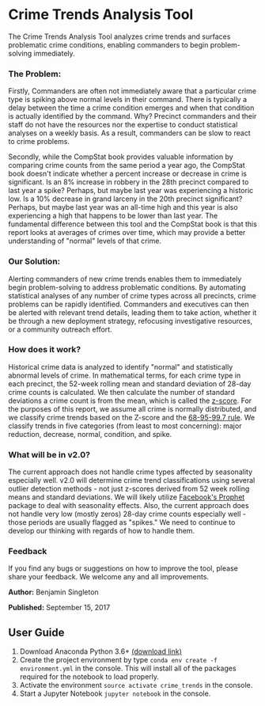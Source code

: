 # Crime Trends Analysis Tool
The Crime Trends Analysis Tool analyzes crime trends and surfaces problematic crime conditions, enabling commanders to begin problem-solving immediately.

### The Problem: 
Firstly, Commanders are often not immediately aware that a particular crime type is spiking above normal levels in their command.  There is typically a delay between the time a crime condition emerges and when that condition is actually identified by the command. Why? Precinct commanders and their staff do not have the resources nor the expertise to conduct statistical analyses on a weekly basis. As a result, commanders can be slow to react to crime problems.

Secondly, while the CompStat book provides valuable information by comparing crime counts from the same period a year ago, the CompStat book doesn't indicate whether a percent increase or decrease in crime is significant. Is an 8% increase in robbery in the 28th precinct compared to last year a spike? Perhaps, but maybe last year was experiencing a historic low. Is a 10% decrease in grand larceny in the 20th precinct significant? Perhaps, but maybe last year was an all-time high and this year is also experiencing a high that happens to be lower than last year. The fundamental difference between this tool and the CompStat book is that this report looks at averages of crimes over time, which may provide a better understanding of "normal" levels of that crime.

### Our Solution:
Alerting commanders of new crime trends enables them to immediately begin problem-solving to address problematic conditions.  By automating statistical analyses of any number of crime types across all precincts, crime problems can be rapidly identified. Commanders and executives can then be alerted with relevant trend details, leading them to take action, whether it be through a new deployment strategy, refocusing investigative resources, or a community outreach effort.

### How does it work?
Historical crime data is analyzed to identify "normal" and statistically abnormal levels of crime. In mathematical terms, for each crime type in each precinct, the 52-week rolling mean and standard deviation of 28-day crime counts is calculated. We then calculate the number of standard deviations a crime count is from the mean, which is called the [z-score](https://en.wikipedia.org/wiki/Standard_score). For the purposes of this report, we assume all crime is normally distributed, and we classify crime trends based on the Z-score and the [68-95-99.7 rule](https://en.wikipedia.org/wiki/68%E2%80%9395%E2%80%9399.7_rule). We classify trends in five categories (from least to most concerning): major reduction, decrease, normal, condition, and spike.

### What will be in v2.0?
The current approach does not handle crime types affected by seasonality especially well. v2.0 will determine crime trend classifications using several outlier detection methods - not just z-scores derived from 52 week rolling means and standard deviations. We will likely utilize [Facebook's Prophet](https://facebookincubator.github.io/prophet/) package to deal with seasonality effects. Also, the current approach does not handle very low (mostly zeros) 28-day crime counts especially well - those periods are usually flagged as "spikes." We need to continue to develop our thinking with regards of how to handle them.

### Feedback
If you find any bugs or suggestions on how to improve the tool, please share your feedback. We welcome any and all improvements.

**Author:** Benjamin Singleton

**Published:** September 15, 2017

## User Guide
1. Download Anaconda Python 3.6+ [(download link)](https://www.anaconda.com/download/)
2. Create the project environment by type `conda env create -f environment.yml` in the console. This will install all of the packages required for the notebook to load properly.
3. Activate the environment `source activate crime_trends` in the console.
4. Start a Jupyter Notebook `jupyter notebook` in the console.
